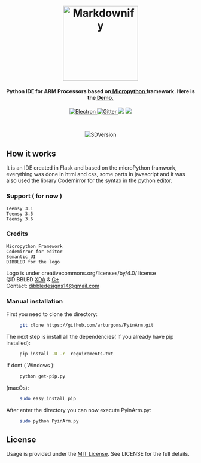 

<h1 align="center">
  <br>
  <a href="https://github.com/arturgoms/PyinArm"><img src="https://dl.dropboxusercontent.com/s/gn4o8r5lwsaibyl/pyinarm_blue_arrow.png?dl=0" alt="Markdownify" width="200"></a>
  <br>
</h1>

<h4 align="center">Python IDE for ARM Processors based on<a href="https://github.com/micropython/micropython" target="_blank"> Micropython </a>framework. Here is the<a href="https://pyinarm.herokuapp.com/" target="_blank"> Demo. </a> </h4>

<p align="center">
  <a href="https://github.com/arturgoms/PyinArm">
    <img src="https://img.shields.io/badge/IDE-Python-brightgreen.svg" alt="Electron">
  </a>
  <a href="https://github.com/arturgoms/PyinArm/wiki">
    <img src="https://img.shields.io/badge/release-82%25-green.svg"
         alt="Gitter">
  </a>
  <a href="https://www.python.org/download/releases/2.7/"><img src="https://img.shields.io/badge/python-2.7-blue.svg"></a>

  <a href="https://www.paypal.me/t">
    <img src="https://img.shields.io/badge/$-donate-ff69b4.svg?maxAge=2592000&amp;style=flat">
  </a>
</p>
<br>

<p align="center">
 <img src="https://dl.dropboxusercontent.com/s/za2scs6mfhyf5xe/pyrmGrid.png?dl=0" alt="SDVersion"/>
</p>



## How it works

It is an IDE created in Flask and based on the microPython framwork, everything was done in html and css, some parts in javascript and it was also used the library Codemirror for the syntax in the python editor.

### Support ( for now )

	Teensy 3.1
    Teensy 3.5
    Teensy 3.6
    
### Credits
	Micropython Framework
	Codemirror for editor 
	Semantic UI
	DIBBLED for the logo 
 
 Logo is under creativecommons.org/licenses/by/4.0/ license <br>
 @DIBBLED <a href="https://forum.xda-developers.com/member.php?u=8283384">XDA</a> & <a href="https://plus.google.com/u/1/113925592652668928530">G+</a> <br>
Contact: dibbledesigns14@gmail.com
 
### Manual installation


 First you need to clone the directory:
 ```bash
      git clone https://github.com/arturgoms/PyinArm.git
 ```
The next step is install all the dependencies( if you already have pip installed):
 ```bash
      pip install -U -r  requirements.txt
 ```
If dont ( Windows ):
 ```bash
      python get-pip.py
 ```
(macOs):

 ```bash
      sudo easy_install pip
 ```
 After enter the directory you can now execute PyinArm.py:
 ```bash
      sudo python PyinArm.py
 ```


## License
Usage is provided under the [MIT License](http://opensource.org/licenses/mit-license.php). See LICENSE for the full details.
